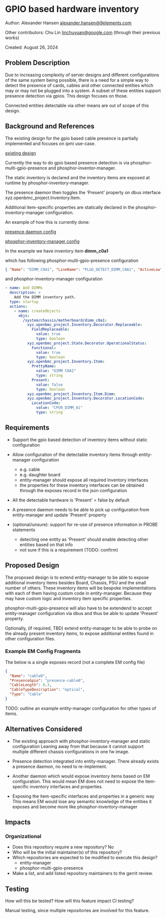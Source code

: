 # GPIO based hardware inventory

Author: Alexander Hansen <alexander.hansen@9elements.com>

Other contributors: Chu Lin <linchuyuan@google.com> (through their previous
works)

Created: August 26, 2024

## Problem Description

Due to increasing complexity of server designs and different configurations of
the same system being possible, there is a need for a simple way to detect the
presence of cards, cables and other connected entities which may or may not be
plugged into a system. A subset of these entities support presence detection via
gpios. This design focuses on those.

Connected entities detectable via other means are out of scope of this design.

## Background and References

The existing design for the gpio based cable presence is partially implemented
and focuses on ipmi use-case.

[existing design](https://github.com/openbmc/docs/blob/879601d92becfa1dbc082f487abfb5e0151a5091/designs/gpio-based-cable-presence.md)

Currently the way to do gpio based presence detection is via
phosphor-multi-gpio-presence and phosphor-inventor-manager.

The static inventory is declared and the inventory items are exposed at runtime
by phosphor-inventory-manager.

The presence daemon then toggles the 'Present' property on dbus interface
xyz.openbmc_project.Inventory.Item.

Additional item-specific properties are statically declared in the
phosphor-inventory-manager configuration.

An example of how this is currently done:

[presence daemon config](https://github.com/openbmc/openbmc/blob/1d438f68277cdb37e8062ae298402e9685882acb/meta-ibm/meta-sbp1/recipes-phosphor/gpio/phosphor-gpio-monitor/phosphor-multi-gpio-presence.json)

[phosphor-inventory-manager config](https://github.com/openbmc/openbmc/blob/1d438f68277cdb37e8062ae298402e9685882acb/meta-ibm/meta-sbp1/recipes-phosphor/inventory/static-inventory/static-inventory.yaml)

In the example we have inventory item **dimm_c0a1**

which has following phosphor-multi-gpio-presence configuration

```json
{ "Name": "DIMM_C0A1", "LineName": "PLUG_DETECT_DIMM_C0A1", "ActiveLow": true, "Bias": "PULL_UP", "Inventory": "/system/chassis/motherboard/dimm_c0a1" },
```

and phosphor-inventory-manager configuration

```yaml
- name: Add DIMMs
  description: >
    Add the DIMM inventory path.
  type: startup
  actions:
    - name: createObjects
      objs:
        /system/chassis/motherboard/dimm_c0a1:
          xyz.openbmc_project.Inventory.Decorator.Replaceable:
            FieldReplaceable:
              value: true
              type: boolean
          xyz.openbmc_project.State.Decorator.OperationalStatus:
            Functional:
              value: true
              type: boolean
          xyz.openbmc_project.Inventory.Item:
            PrettyName:
              value: "DIMM C0A1"
              type: string
            Present:
              value: false
              type: boolean
          xyz.openbmc_project.Inventory.Item.Dimm:
          xyz.openbmc_project.Inventory.Decorator.LocationCode:
            LocationCode:
              value: "CPU0_DIMM_A1"
              type: string
```

## Requirements

- Support the gpio based detection of inventory items without static
  configuration

- Allow configuration of the detectable inventory items through entity-manager
  configuration

  - e.g. cable
  - e.g. daughter board
  - entity-manager should expose all required Inventory interfaces
  - the properties for these inventory interfaces can be obtained through the
    exposes record in the json configuration

- All the detectable hardware is 'Present' = false by default

- A presence daemon needs to be able to pick up configuration from
  entity-manager and update 'Present' property

- (optional/unsure): support for re-use of presence information in PROBE
  statements
  - detecting one entity as 'Present' should enable detecting other entities
    based on that info
  - not sure if this is a requirement (TODO: confirm)

## Proposed Design

The proposed design is to extend entity-manager to be able to expose additional
inventory items besides Board, Chassis, PSU and the small number of others.
These inventory items will be bespoke implementations with each of them having
custom code in entity-manager. Because they may have custom logic and inventory
item specific properties.

phosphor-multi-gpio-presence will also have to be extendend to accept
entity-manager configuration via dbus and thus be able to update 'Present'
property.

Optionally, (if required, TBD) extend entity-manager to be able to probe on the
already present inventory items, to expose additional entites found in other
configuration files.

### Example EM Config Fragments

The below is a single exposes record (not a complete EM config file)

```json
{
  "Name": "cable0",
  "PresenceGpio": "presence-cable0",
  "CableLength": 0.3,
  "CableTypeDescription": "optical",
  "Type": "Cable"
}
```

TODO: outline an example entity-manager configuration for other types of items.

## Alternatives Considered

- The existing approach with phosphor-inventory-manager and static configuration
  Leaning away from that because it cannot support multiple different chassis
  configurations in one fw image.

- Presence detection integrated into entity-manager. There already exists a
  presence daemon, no need to re-implement.

- Another daemon which would expose inventory items based on EM configuration.
  This would mean EM does not need to expose the item-specific inventory
  interfaces and properties.

- Exposing the item-specific interfaces and properties in a generic way This
  means EM would lose any semantic knowledge of the entities it exposes and
  become more like phosphor-inventory-manager

## Impacts

### Organizational

- Does this repository require a new repository? No
- Who will be the initial maintainer(s) of this repository?
- Which repositories are expected to be modified to execute this design?
  - entity-manager
  - phosphor-multi-gpio-presence
- Make a list, and add listed repository maintainers to the gerrit review.

## Testing

How will this be tested? How will this feature impact CI testing?

Manual testing, since multiple repositories are involved for this feature.

